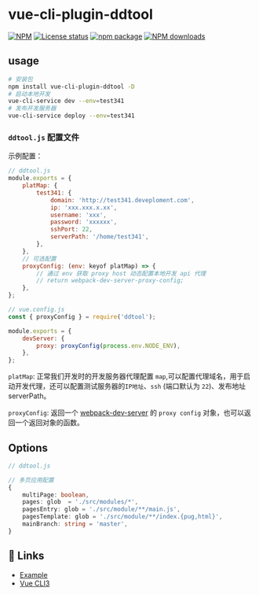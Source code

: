 # vue-cli-plugin-ddtool

[![NPM](https://nodei.co/npm/vue-cli-plugin-ddtool.png)](https://nodei.co/npm/vue-cli-plugin-ddtool/) [![License status](https://img.shields.io/github/license/biggersun/vue-cli-plugin-ddtool.svg)](https://github.com/biggersun/vue-cli-plugin-ddtool/blob/master/LICENSE) [![npm package](https://img.shields.io/npm/v/vue-cli-plugin-ddtool.svg)](https://npmjs.com/vue-cli-plugin-ddtool) [![NPM downloads](https://img.shields.io/npm/dt/vue-cli-plugin-ddtool.svg)](http://npmjs.com/vue-cli-plugin-ddtool)

## usage

```bash
# 安装包
npm install vue-cli-plugin-ddtool -D
# 启动本地开发
vue-cli-service dev --env=test341
# 发布开发服务器
vue-cli-service deploy --env=test341
```

### `ddtool.js` 配置文件

示例配置：

```javascript
// ddtool.js
module.exports = {
    platMap: {
        test341: {
            domain: 'http://test341.deveploment.com',
            ip: 'xxx.xxx.x.xx',
            username: 'xxx',
            password: 'xxxxxx',
            sshPort: 22,
            serverPath: '/home/test341',
        },
    },
    // 可选配置
    proxyConfig: (env: keyof platMap) => {
        // 通过 env 获取 proxy host 动态配置本地开发 api 代理
        // return webpack-dev-server-proxy-config;
    },
};
```

```javascript
// vue.config.js
const { proxyConfig } = require('ddtool');

module.exports = {
    devServer: {
        proxy: proxyConfig(process.env.NODE_ENV),
    },
};
```

`platMap`: 正常我们开发时的开发服务器代理配置 `map`,可以配置代理域名，用于启动开发代理，还可以配置测试服务器的`IP地址`、`ssh` (端口默认为 `22`)、发布地址 serverPath。

`proxyConfig`: 返回一个 [webpack-dev-server](https://webpack.docschina.org/configuration/dev-server/#devserver-proxy) 的 `proxy config` 对象，也可以返回一个返回对象的函数。

## Options

```typescript
// ddtool.js

// 多页应用配置
{
    multiPage: boolean,
    pages: glob  = './src/modules/*',
    pagesEntry: glob = './src/module/**/main.js',
    pagesTemplate: glob = './src/module/**/index.{pug,html}',
    mainBranch: string = 'master',
}
```

## 🔗 Links

-   [Example](https://github.com/biggersun/vue-cli-plugin-ddtool/tree/master/example/vue-cli-plugin-test-demo)
-   [Vue CLI3](https://cli.vuejs.org/zh/guide/)
